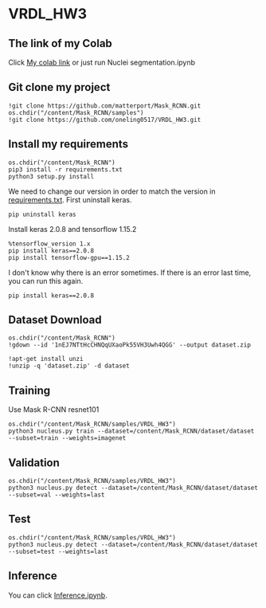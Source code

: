 # VRDL_HW3

## The link of my Colab

Click [My colab link](https://colab.research.google.com/drive/11Xs7121Fi7WiNWwiuSN_79oTtH0XLhAu?usp=sharing) or just run Nuclei segmentation.ipynb

## Git clone my project
```
!git clone https://github.com/matterport/Mask_RCNN.git
os.chdir("/content/Mask_RCNN/samples")
!git clone https://github.com/oneling0517/VRDL_HW3.git
```

## Install my requirements
```
os.chdir("/content/Mask_RCNN")
pip3 install -r requirements.txt
python3 setup.py install
```
We need to change our version in order to match the version in [requirements.txt](https://github.com/matterport/Mask_RCNN/blob/master/requirements.txt).
First uninstall keras.
```
pip uninstall keras
```
Install keras 2.0.8 and tensorflow 1.15.2
```
%tensorflow_version 1.x
pip install keras==2.0.8
pip install tensorflow-gpu==1.15.2
```
I don't know why there is an error sometimes. If there is an error last time, you can run this again.
```
pip install keras==2.0.8
```
## Dataset Download
```
os.chdir("/content/Mask_RCNN")
!gdown --id '1nEJ7NTtHcCHNQqUXaoPk55VH3Uwh4QGG' --output dataset.zip

!apt-get install unzi
!unzip -q 'dataset.zip' -d dataset
```

## Training
Use Mask R-CNN resnet101
```
os.chdir("/content/Mask_RCNN/samples/VRDL_HW3")
python3 nucleus.py train --dataset=/content/Mask_RCNN/dataset/dataset --subset=train --weights=imagenet
```

## Validation
```
os.chdir("/content/Mask_RCNN/samples/VRDL_HW3")
python3 nucleus.py detect --dataset=/content/Mask_RCNN/dataset/dataset --subset=val --weights=last
```

## Test
```
os.chdir("/content/Mask_RCNN/samples/VRDL_HW3")
python3 nucleus.py detect --dataset=/content/Mask_RCNN/dataset/dataset --subset=test --weights=last
```

## Inference

You can click [Inference.ipynb](https://colab.research.google.com/drive/13vLcOs_x6R_ALSdEjlYYxuOcER0Xr-gd?usp=sharing).
